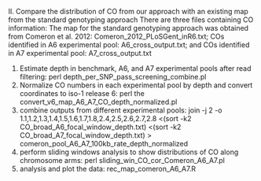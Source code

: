 
II. Compare the distribution of CO from our approach with an existing map from the standard genotyping approach
There are three files containing CO information: The map for the standard genotyping approach was obtained from Comeron et al. 2012: Comeron_2012_PLoSGent_inR6.txt; COs identified in A6 experimental pool: A6_cross_output.txt; and COs identified in A7 experimental pool: A7_cross_output.txt
1. Estimate depth in benchmark, A6, and A7 experimental pools after read filtering: perl depth_per_SNP_pass_screening_combine.pl
2. Normalize CO numbers in each experimental pool by depth and convert coordinates to iso-1 release 6: perl the convert_v6_map_A6_A7_CO_depth_normalized.pl
3. combine outputs from different experimental pools: join -j 2 -o 1.1,1.2,1.3,1.4,1.5,1.6,1.7,1.8,2.4,2.5,2.6,2.7,2.8 <(sort -k2 CO_broad_A6_focal_window_depth.txt) <(sort -k2 CO_broad_A7_focal_window_depth.txt) > comeron_pool_A6_A7_100kb_rate_depth_normalized
4. perform sliding windows analysis to show distributions of CO along chromosome arms: perl sliding_win_CO_cor_Comeron_A6_A7.pl
5. analysis and plot the data: rec_map_comeron_A6_A7.R



